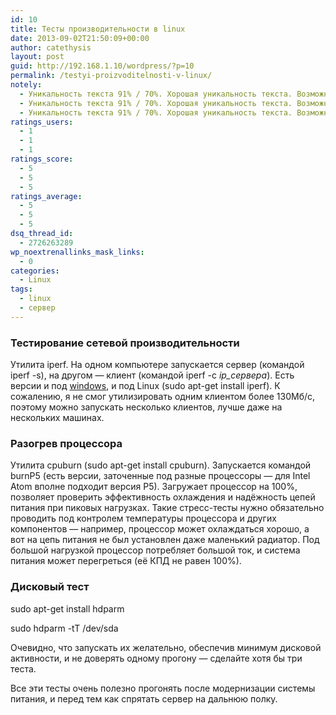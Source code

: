 ```yaml
---
id: 10
title: Тесты производительности в linux
date: 2013-09-02T21:50:09+00:00
author: catethysis
layout: post
guid: http://192.168.1.10/wordpress/?p=10
permalink: /testyi-proizvoditelnosti-v-linux/
notely:
  - Уникальность текста 91% / 70%. Хорошая уникальность текста. Возможно, рерайт.
  - Уникальность текста 91% / 70%. Хорошая уникальность текста. Возможно, рерайт.
  - Уникальность текста 91% / 70%. Хорошая уникальность текста. Возможно, рерайт.
ratings_users:
  - 1
  - 1
  - 1
ratings_score:
  - 5
  - 5
  - 5
ratings_average:
  - 5
  - 5
  - 5
dsq_thread_id:
  - 2726263289
wp_noextrenallinks_mask_links:
  - 0
categories:
  - Linux
tags:
  - linux
  - сервер
---
```

### Тестирование сетевой производительности

Утилита iperf. На одном компьютере запускается сервер (командой iperf -s), на другом &#8212; клиент (командой iperf -c _ip_сервера_). Есть версии и под <a target="_blank" rel="nofollow" href="http://catethysis.ru/goto/http://sourceforge.net/p/iperf/patches/_discuss/thread/20d4a4b0/5c44/attachment/Iperf.zip" >windows</a>, и под Linux (sudo apt-get install iperf). К сожалению, я не смог утилизировать одним клиентом более 130Мб/с, поэтому можно запускать несколько клиентов, лучше даже на нескольких машинах.

### Разогрев процессора

Утилита cpuburn (sudo apt-get install cpuburn). Запускается командой burnP5 (есть версии, заточенные под разные процессоры &#8212; для Intel Atom вполне подходит версия P5). Загружает процессор на 100%, позволяет проверить эффективность охлаждения и надёжность цепей питания при пиковых нагрузках. Такие стресс-тесты нужно обязательно проводить под контролем температуры процессора и других компонентов &#8212; например, процессор может охлаждаться хорошо, а вот на цепь питания не был установлен даже маленький радиатор. Под большой нагрузкой процессор потребляет большой ток, и система питания может перегреться (её КПД не равен 100%).

### Дисковый тест

sudo apt-get install hdparm
  
sudo hdparm -tT /dev/sda

Очевидно, что запускать их желательно, обеспечив минимум дисковой активности, и не доверять одному прогону &#8212; сделайте хотя бы три теста.

Все эти тесты очень полезно прогонять после модернизации системы питания, и перед тем как спрятать сервер на дальнюю полку.